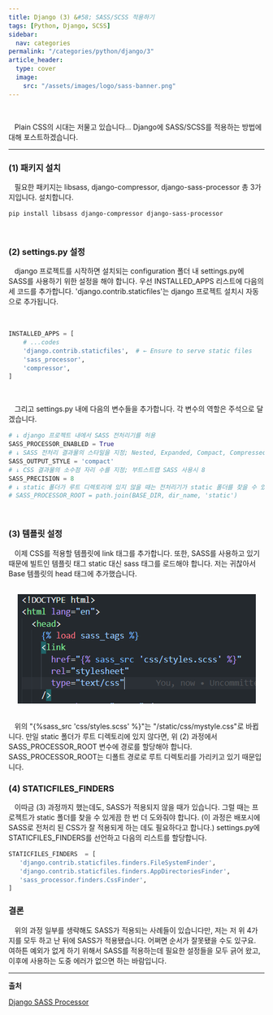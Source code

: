 ```yaml
---
title: Django (3) &#58; SASS/SCSS 적용하기
tags: [Python, Django, SCSS]
sidebar:
  nav: categories
permalink: "/categories/python/django/3"
article_header:
  type: cover
  image:
    src: "/assets/images/logo/sass-banner.png"
---
```


<!--more-->

<br/>

&nbsp;&nbsp; Plain CSS의 시대는 저물고 있습니다... Django에 SASS/SCSS를 적용하는 방법에 대해 포스트하겠습니다.

---

### (1) 패키지 설치

&nbsp;&nbsp; 필요한 패키지는 libsass, django-compressor, django-sass-processor 총 3가지입니다. 설치합니다.

```zsh
pip install libsass django-compressor django-sass-processor
```

<br/>

### (2) settings.py 설정

&nbsp;&nbsp; django 프로젝트를 시작하면 설치되는 configuration 폴더 내 settings.py에 SASS를 사용하기 위한 설정을 해야 합니다. 우선 INSTALLED_APPS 리스트에 다음의 세 코드를 추가합니다. 'django.contrib.staticfiles'는 django 프로젝트 설치시 자동으로 추가됩니다.

<br/>

```python
INSTALLED_APPS = [
    # ...codes
    'django.contrib.staticfiles',  # ← Ensure to serve static files
    'sass_processor',
    'compressor',
]
```

<br/>

&nbsp;&nbsp; 그리고 settings.py 내에 다음의 변수들을 추가합니다. 각 변수의 역할은 주석으로 달겠습니다.

```python
# ↓ django 프로젝트 내에서 SASS 전처리기를 허용
SASS_PROCESSOR_ENABLED = True
# ↓ SASS 전처리 결과물의 스타일을 지정; Nested, Expanded, Compact, Compressed 총 4가지; 주로 Compact
SASS_OUTPUT_STYLE = 'compact'
# ↓ CSS 결과물의 소수점 자리 수를 지정; 부트스트랩 SASS 사용시 8
SASS_PRECISION = 8
# ↓ static 폴더가 루트 디렉토리에 있지 않을 때는 전처리기가 static 폴더를 찾을 수 있게끔 경로를 알려줘야 함
# SASS_PROCESSOR_ROOT = path.join(BASE_DIR, dir_name, 'static')
```

<br/>

### (3) 템플릿 설정

&nbsp;&nbsp; 이제 CSS를 적용할 템플릿에 link 태그를 추가합니다. 또한, SASS를 사용하고 있기 때문에 빌트인 템플릿 태그 static 대신 sass 태그를 로드해야 합니다. 저는 귀찮아서 Base 템플릿의 head 태그에 추가했습니다.

<br/>

<div align="center">
<img src="/assets/images/python/django/03_scss_01.png" weight = 600/>
</div>

<br/>

&nbsp;&nbsp; 위의 "&#123;&#37;sass_src 'css/styles.scss' &#37;&#125;"는 "/static/css/mystyle.css"로 바뀝니다. 만일 static 폴더가 루트 디렉토리에 있지 않다면, 위 (2) 과정에서 SASS_PROCESSOR_ROOT 변수에 경로를 할당해야 합니다. SASS_PROCESSOR_ROOT는 디폴트 경로로 루트 디렉토리를 가리키고 있기 때문입니다.

### (4) STATICFILES_FINDERS

&nbsp;&nbsp; 이따금 (3) 과정까지 했는데도, SASS가 적용되지 않을 때가 있습니다. 그럴 때는 프로젝트가 static 폴더를 찾을 수 있게끔 한 번 더 도와줘야 합니다. (이 과정은 배포시에 SASS로 전처리 된 CSS가 잘 적용되게 하는 데도 필요하다고 합니다.) settings.py에 STATICFILES_FINDERS를 선언하고 다음의 리스트를 할당합니다.

```python
STATICFILES_FINDERS  = [
   'django.contrib.staticfiles.finders.FileSystemFinder',
   'django.contrib.staticfiles.finders.AppDirectoriesFinder',
   'sass_processor.finders.CssFinder',
]
```

### 결론

&nbsp;&nbsp; 위의 과정 일부를 생략해도 SASS가 적용되는 사례들이 있습니다만, 저는 저 위 4가지를 모두 하고 난 뒤에 SASS가 적용됐습니다. 어쩌면 순서가 잘못됐을 수도 있구요. 여하튼 예외가 없게 하기 위해서 SASS를 적용하는데 필요한 설정들을 모두 긁어 왔고, 이후에 사용하는 도중 에러가 없으면 하는 바람입니다.

---

**출처**

[Django SASS Processor](https://github.com/jrief/django-sass-processor)

